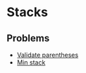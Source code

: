 # Stacks

## Problems

- [Validate parentheses](./001_validate_parentheses)
- [Min stack](./002_min_stack)
